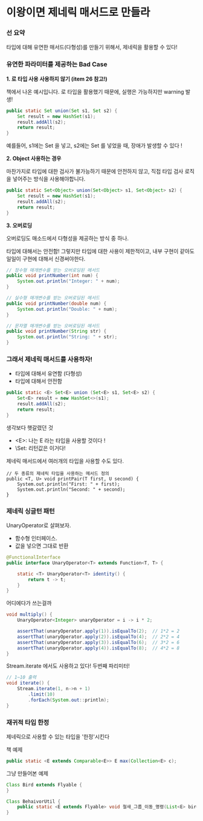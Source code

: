 # 이왕이면 제네릭 매서드로 만들라

### 선 요약
타입에 대해 유연한 매서드(다형성)를 만들기 위해서, 제네릭을 활용할 수 있다!

### 유연한 파라미터를 제공하는 Bad Case

**1. 로 타입 사용 사용하지 않기 (item 26 참고!)**

책에서 나온 예시입니다.
로 타입을 활용했기 때문에, 실행은 가능하지만 warning 발생!

``` java
public static Set union(Set s1, Set s2) {
    Set result = new HashSet(s1);
    result.addAll(s2);
    return result;
}
```

예를들어, s1에는 Set<Double> 을 넣고, s2에는 Set<Integer> 를 넣었을 때, 장애가 발생할 수 있다 !

**2. Object 사용하는 경우**

마찬가지로 타입에 대한 검사가 불가능하기 때문에 안전하지 않고, 직접 타입 검사 로직을 넣어주는 방식을 사용해야합니다.

``` java
public static Set<Object> union(Set<Object> s1, Set<Object> s2) {
    Set result = new HashSet(s1);
    result.addAll(s2);
    return result;
}
```

**3. 오버로딩**

오버로딩도 매소드에서 다형성을 제공하는 방식 중 하나.

타입에 대해서는 안전함! 그렇지만 타입에 대한 사용이 제한적이고, 내부 구현이 같아도 일일이 구현에 대해서 신경써야한다.

``` java
// 정수형 매개변수를 받는 오버로딩된 메서드
public void printNumber(int num) {
    System.out.println("Integer: " + num);
}

// 실수형 매개변수를 받는 오버로딩된 메서드
public void printNumber(double num) {
    System.out.println("Double: " + num);
}

// 문자열 매개변수를 받는 오버로딩된 메서드
public void printNumber(String str) {
    System.out.println("String: " + str);
}
```

### 그래서 제네릭 매서드를 사용하자!
- 타입에 대해서 유연함 (다형성)
- 타입에 대해서 안전함

``` java
public static <E> Set<E> union (Set<E> s1, Set<E> s2) {
    Set<E> result = new HashSet<>(s1);
    result.addAll(s2);
    return result;
}
```

생각보다 햇갈렸던 것
- \<E>: 나는 E 라는 타입을 사용할 것이다 !
- \Set<E>: 리턴값은 이거다!


제네릭 매서드에서 여러개의 타입을 사용할 수도 있다.

```
// 두 종류의 제네릭 타입을 사용하는 메서드 정의
public <T, U> void printPair(T first, U second) {
    System.out.println("First: " + first);
    System.out.println("Second: " + second);
}
```

### 제네릭 싱글턴 패턴

UnaryOperator로 살펴보자.
- 함수형 인터페이스.
- 값을 넣으면 그대로 반환
``` java
@FunctionalInterface
public interface UnaryOperator<T> extends Function<T, T> {

    static <T> UnaryOperator<T> identity() {
        return t -> t;
    }
}
```

어디에다가 쓰는걸까
``` java
void multiply() {
    UnaryOperator<Integer> unaryOperator = i -> i * 2;

    assertThat(unaryOperator.apply(1)).isEqualTo(2);  // 1*2 = 2
    assertThat(unaryOperator.apply(2)).isEqualTo(4);  // 2*2 = 4
    assertThat(unaryOperator.apply(3)).isEqualTo(6);  // 3*2 = 6
    assertThat(unaryOperator.apply(4)).isEqualTo(8);  // 4*2 = 8
}
```

Stream.iterate 에서도 사용하고 있다!
두번째 파리미터!
``` java
// 1~10 출력
void iterate() {
    Stream.iterate(1, n->n + 1)
        .limit(10)
        .forEach(System.out::println);
}
```

### 재귀적 타입 한정
제네릭으로 사용할 수 있는 타입을 '한정'시킨다

책 예제
``` java
public static <E extends Comparable<E>> E max(Collection<E> c);
```

그냥 만들어본 예제
``` java
Class Bird extends Flyable {
}

Class BehaivorUtil {
    public static <E extends Flyable> void 철새_그룹_이동_명령(List<E> birds);
}

```

